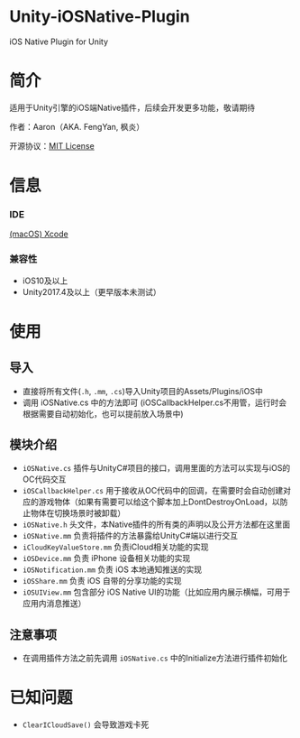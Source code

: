 # Unity-iOSNative-Plugin
 iOS Native Plugin for Unity

# 简介
适用于Unity引擎的iOS端Native插件，后续会开发更多功能，敬请期待

作者：Aaron（AKA. FengYan, 枫炎）

开源协议：[MIT License](https://github.com/Aaron8052/Unity-iOSNative-Plugin/blob/main/LICENSE)

# 信息

### IDE
[(macOS) Xcode](https://developer.apple.com/download/all/?q=Xcode)

### 兼容性
- iOS10及以上
- Unity2017.4及以上（更早版本未测试）

# 使用
## 导入
- 直接将所有文件(`.h`, `.mm`, `.cs`)导入Unity项目的Assets/Plugins/iOS中
- 调用 iOSNative.cs 中的方法即可 (iOSCallbackHelper.cs不用管，运行时会根据需要自动初始化，也可以提前放入场景中)

## 模块介绍
- `iOSNative.cs` 插件与UnityC#项目的接口，调用里面的方法可以实现与iOS的OC代码交互
- `iOSCallbackHelper.cs` 用于接收从OC代码中的回调，在需要时会自动创建对应的游戏物体（如果有需要可以给这个脚本加上DontDestroyOnLoad，以防止物体在切换场景时被卸载）
- `iOSNative.h` 头文件，本Native插件的所有类的声明以及公开方法都在这里面
- `iOSNative.mm` 负责将插件的方法暴露给UnityC#端以进行交互
- `iCloudKeyValueStore.mm` 负责iCloud相关功能的实现
- `iOSDevice.mm` 负责 iPhone 设备相关功能的实现
- `iOSNotification.mm` 负责 iOS 本地通知推送的实现
- `iOSShare.mm` 负责 iOS 自带的分享功能的实现
- `iOSUIView.mm` 包含部分 iOS Native UI的功能（比如应用内展示横幅，可用于应用内消息推送）

## 注意事项
- 在调用插件方法之前先调用 `iOSNative.cs` 中的Initialize方法进行插件初始化

# 已知问题
- `ClearICloudSave()` 会导致游戏卡死
